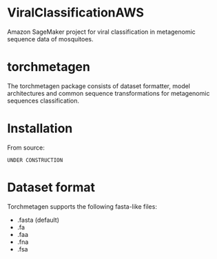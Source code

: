 # ViralClassificationAWS
Amazon SageMaker project for viral classification in metagenomic sequence data of mosquitoes. 

# torchmetagen

The torchmetagen package consists of dataset formatter, model architectures and common sequence transformations for metagenomic sequences classification.

# Installation

From source:

```
UNDER CONSTRUCTION 

```

# Dataset format

Torchmetagen supports the following fasta-like files: 
-   .fasta (default)
-   .fa 
-   .faa 
-   .fna
-   .fsa
